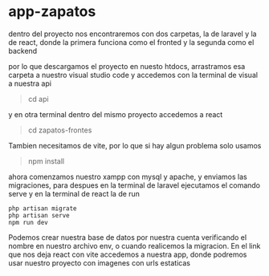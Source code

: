 # app-zapatos

dentro del proyecto nos encontraremos con dos carpetas, la de laravel y la de react, donde la primera funciona como el fronted y la segunda como el backend

por lo que descargamos el proyecto en nuesto htdocs, arrastramos esa carpeta a nuestro visual studio code
y accedemos con la terminal de visual a nuestra api
> cd api 

y en otra terminal dentro del mismo proyecto accedemos a react
> cd zapatos-frontes

Tambien necesitamos de vite, por lo que si hay algun problema solo usamos
> npm install

ahora comenzamos nuestro xampp con mysql y apache, y enviamos las migraciones, para despues en la terminal de laravel ejecutamos el comando serve y en la terminal de
react la de run
```
php artisan migrate
php artisan serve
npm run dev
```
Podemos crear nuestra base de datos por nuestra cuenta verificando el nombre en nuestro archivo env, o cuando realicemos la migracion.
En el link que nos deja react con vite accedemos a nuestra app, donde podremos usar nuestro proyecto con imagenes con urls estaticas
